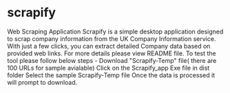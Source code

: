 # scrapify
Web Scraping Application
Scrapify is a simple desktop application designed to scrap company information from the UK Company Information service. With just a few clicks, you can extract detailed Company data based on provided web links.
For more details please view README file.
To test the tool please follow below steps - 
  Download "Scrapify-Temp" file( there are 100 URLs for sample avialable)
  Click on the Scrapify_app Exe file in dist folder
  Select the sample Scrapify-Temp file
  Once the data is processed it will prompt to download.
  
  
